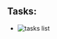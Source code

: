 Tasks:
------
* ![tasks list](https://trello.com/invite/b/I7BFw7YR/7cc1d774242d2c63e60c69189b69fdbe/bachelor-thesis-2018)
